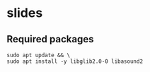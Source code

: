 # slides

## Required packages
```
sudo apt update && \
sudo apt install -y libglib2.0-0 libasound2
```